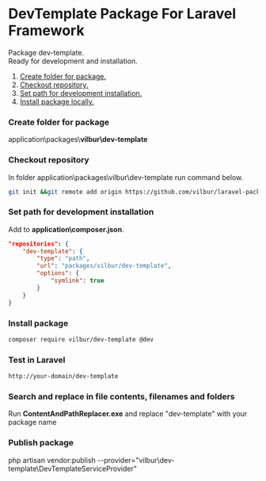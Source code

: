 # DevTemplate Package For Laravel Framework
Package dev-template.<br>
Ready for development and installation.

1. [Create folder for package.](#create-folder-for-package)<br>
2. [Checkout repository.](#checkout-repository)<br>
3. [Set path for development installation.](#set-path-for-development-installation)<br>
4. [Install package locally.](#install-package-locally)<br>


### Create folder for package
application\packages\\__vilbur\dev-template__


### Checkout repository
In folder application\packages\vilbur\dev-template run command below.
``` bash
git init &&git remote add origin https://github.com/vilbur/laravel-package-dev-template.git &&git pull origin master
```


### Set path for development installation
Add to __application\composer.json__.
``` json
"repositories": {
    "dev-template": {
        "type": "path",
        "url": "packages/vilbur/dev-template",
        "options": {
            "symlink": true
        }
    }
}
```

### Install package
``` bash
composer require vilbur/dev-template @dev
```

### Test in Laravel
``` html
http://your-domain/dev-template
```

### Search and replace in file contents, filenames and folders
Run __ContentAndPathReplacer.exe__ and replace "dev-template" with your package name


### Publish package
php artisan vendor:publish --provider="vilbur\dev-template\DevTemplateServiceProvider"

